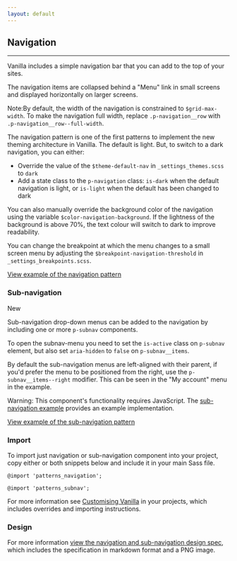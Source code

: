 ```yaml
---
layout: default
---
```


## Navigation

<hr>

Vanilla includes a simple navigation bar that you can add to the top of your
sites.

The navigation items are collapsed behind a "Menu" link in small screens and
displayed horizontally on larger screens.

<div class="p-notification--information">
  <p class="p-notification__response">
    <span class="p-notification__status">Note:</span>By default, the width of the navigation is constrained to <code>$grid-max-width</code>. To make the navigation full width, replace <code>.p-navigation__row</code> with <code>.p-navigation__row--full-width</code>.
  </p>
</div>

The navigation pattern is one of the first patterns to implement the new theming architecture in Vanilla. The default is light. But, to switch to a dark navigation, you can either:

- Override the value of the `$theme-default-nav` in `_settings_themes.scss` to `dark`
- Add a state class to the `p-navigation` class: `is-dark` when the default navigation is light, or `is-light` when the default has been changed to dark

You can also manually override the background color of the navigation using the variable `$color-navigation-background`. If the lightness of the background is above 70%, the text colour will switch to dark to improve readability.

You can change the breakpoint at which the menu changes to a small screen menu
by adjusting the `$breakpoint-navigation-threshold` in `_settings_breakpoints.scss`.

<a href="/examples/patterns/navigation/default/"
    class="js-example">
View example of the navigation pattern
</a>

### Sub-navigation

<span class="p-label--new">New</span>

Sub-navigation drop-down menus can be added to the navigation by including one
or more `p-subnav` components.

To open the subnav-menu you need to set the `is-active` class on `p-subnav` element, but also set `aria-hidden` to `false` on `p-subnav__items`.

By default the sub-navigation menus are left-aligned with their parent, if you'd prefer the menu to be positioned from the right, use the `p-subnav__items--right` modifier. This can be seen in the "My account" menu in the example.

<div class="p-notification--caution">
  <p class="p-notification__response">
    <span class="p-notification__status">Warning:</span> This component's functionality requires JavaScript. The <a href="https://docs.vanillaframework.io/examples/patterns/navigation/subnav/">sub-navigation example</a> provides an example implementation.
  </p>
</div>

<a href="/examples/patterns/navigation/subnav"
    class="js-example">
View example of the sub-navigation pattern
</a>

### Import

To import just navigation or sub-navigation component into your project, copy either or both snippets below and include it in your main Sass file.

<pre><code>@import 'patterns_navigation';</code></pre>
<pre><code>@import 'patterns_subnav';</code></pre>

For more information see [Customising Vanilla](/customising-vanilla/) in your projects, which includes overrides and importing instructions.

### Design

For more information [view the navigation and sub-navigation design spec](https://github.com/ubuntudesign/vanilla-design/tree/master/Navigation), which includes the specification in markdown format and a PNG image.
